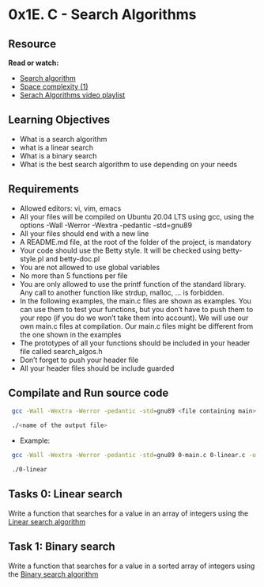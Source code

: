 # 0x1E. C - Search Algorithms


## Resource
**Read or watch:**
- [Search algorithm](https://intranet.alxswe.com/rltoken/ap2kuRv8qrUMyQ0-MY3EXw)
- [Space complexity (1)](https://intranet.alxswe.com/rltoken/QK9ENdoTyqGs0d4_M3XE3g)
- [Serach Algorithms video playlist](https://intranet.alxswe.com/rltoken/_4-JUPlg6lfKZO2YPHCA7g)
## Learning Objectives
- What is a search algorithm
- what is a linear search
- What is a binary search
- What is the best search algorithm to use depending on your needs

## Requirements
- Allowed editors: vi, vim, emacs
- All your files will be compiled on Ubuntu 20.04 LTS using gcc, using the options -Wall -Werror -Wextra -pedantic -std=gnu89
- All your files should end with a new line
- A README.md file, at the root of the folder of the project, is mandatory
- Your code should use the Betty style. It will be checked using betty-style.pl and betty-doc.pl
- You are not allowed to use global variables
- No more than 5 functions per file
- You are only allowed to use the printf function of the standard library. Any call to another function like strdup, malloc, … is forbidden.
- In the following examples, the main.c files are shown as examples. You can use them to test your functions, but you don’t have to push them to your repo (if you do we won’t take them into account). We will use our own main.c files at compilation. Our main.c files might be different from the one shown in the examples
- The prototypes of all your functions should be included in your header file called search_algos.h
- Don’t forget to push your header file
- All your header files should be include guarded

## Compilate and Run source code

```bash
 gcc -Wall -Wextra -Werror -pedantic -std=gnu89 <file containing main> <filecontainin you function> -o <name of the output file>

 ./<name of the output file>
 ```
 - Example:
 ```bash
  gcc -Wall -Wextra -Werror -pedantic -std=gnu89 0-main.c 0-linear.c -o 0-linear

  ./0-linear
  ```
## Tasks 0: Linear search
Write a function that searches for a value in an array of integers using the [Linear search algorithm](https://intranet.alxswe.com/rltoken/17RKhbmvh_u4ebCwaSxCxg)

## Task 1: Binary search
Write a function that searches for a value in a sorted array of integers using the [Binary search algorithm](https://intranet.alxswe.com/rltoken/SnveFJhSDE7o8bEx-kGGpA)
